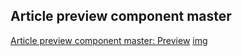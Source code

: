 ## Article preview component master
[Article preview component master: Preview](./article-preview-component-master/index.html)
[img](./article-preview-component-master/design/desktop-preview.jpg)